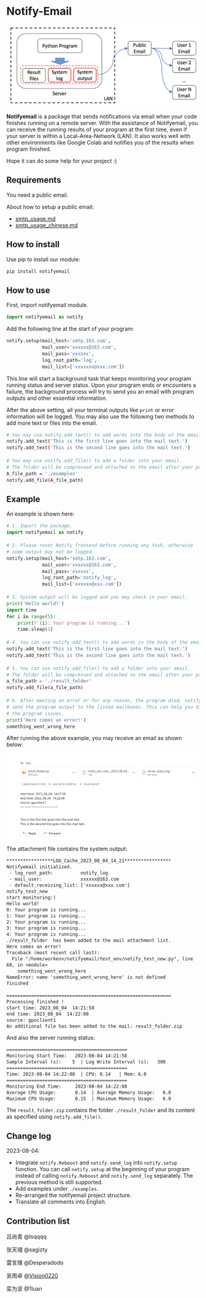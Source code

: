 # Notify-Email

![](./assets/notifyemail_structure.png)

**Notifyemail** is a package that sends notifications via email when your code finishes running on a remote server. With the assistance of Notifyemail, you can receive the running results of your program at the first time, even if your server is within a Local-Area-Network (LAN). It also works well with other environments like Google Colab and notifies you of the results when program finished.

Hope it can do some help for your project :)


## Requirements

You need a public email. 

About how to setup a public email:
* [smtp_usage.md](./smtp_usage.md)
* [smtp_usage_chinese.md](./smtp_usage_chinese.md)


## How to install

Use pip to install our module:

```bash
pip install notifyemail
```


## How to use

First, import notifyemail module.

```python
import notifyemail as notify
```

Add the following line at the start of your program:
```python
notify.setup(mail_host='smtp.163.com', 
             mail_user='xxxxxx@163.com', 
             mail_pass='xxxxxx',
             log_root_path='log', 
             mail_list=['xxxxxxx@xxx.com'])
```

This line will start a background task that keeps monitoring your program running status and server status. Upon your program ends or encounters a failure, the background process will try to send you an email with program outputs and other essential information.

After the above setting, all your terminal outputs like `print` or error information will be logged. You may also use the following two methods to add more text or files into the email.

```bash
# You may use notify.add_text() to add words into the body of the email.
notify.add_text('This is the first line goes into the mail text.')
notify.add_text('This is the second line goes into the mail text.')

# You may use notify.add_file() to add a folder into your email.
# The folder will be compressed and attached to the email after your program ends.
A_file_path = './examples'
notify.add_file(A_file_path)
```


## Example

An example is shown here:

```python
# 1. Import the package.
import notifyemail as notify

# 2. Please reset Notify frontend before running any task, otherwise 
# some output may not be logged.
notify.setup(mail_host='smtp.163.com', 
             mail_user='xxxxxx@163.com', 
             mail_pass='xxxxxx',
             log_root_path='notify_log', 
             mail_list=['xxxxxx@xxx.com'])

# 3. System output will be logged and you may check in your email.
print('Hello world!')
import time
for i in range(5):
    print(f'{i}: Your program is running...')
    time.sleep(1)

# 4. You can use notify.add_text() to add words in the body of the email.
notify.add_text('This is the first line goes into the mail text.')
notify.add_text('This is the second line goes into the mail text.')

# 5. You can use notify.add_file() to add a folder into your email.
# The folder will be compressed and attached to the email after your program ends.
a_file_path = './result_folder'
notify.add_file(a_file_path)

# 6. After meeting an error or for any reason, the program died, notifyemail will try to 
# send the program output to the listed mailboxes. This can help you diagnosis 
# the program issues.
print('Here comes an error!')
something_went_wrong_here
```

After running the above example, you may receive an email as shown below:

![](./assets/mailbox.png)


The attachment file contains the system output:

```text
*****************LOG_Cache_2023_08_04_14_21*****************
Notifyemail initialized.
 - log_root_path:          notify_log
 - mail_user:              xxxxxx@163.com
 - default_receiving_list: ['xxxxxx@xxx.com']
notify_test_new
start monitoring:)
Hello world!
0: Your program is running...
1: Your program is running...
2: Your program is running...
3: Your program is running...
4: Your program is running...
./result_folder  has been added to the mail attachment list.
Here comes an error!
Traceback (most recent call last):
  File "/home/workenv/notifyemail/test_env/notify_test_new.py", line 60, in <module>
    something_went_wrong_here
NameError: name 'something_went_wrong_here' is not defined
finished

============================================================
Processing finished !
start time: 2023_08_04  14:21:58
end time: 2023_08_04  14:22:08
source: gpuclient1
An additional file has been added to the mail: result_folder.zip
```

And also the server running status:

```text
============================================
Monitoring Start Time:   2023-08-04 14:21:58
Sample Interval (s):    5  | Log Write Interval (s):   300  
============================================
Time: 2023-08-04 14:22:08  | CPU: 0.14   | Mem: 6.0    
============================================
Monitoring End Time:     2023-08-04 14:22:08
Average CPU Usage:       0.14  | Average Memory Usage:   6.0
Maximum CPU Usage:       0.15  | Maximum Memory Usage:   6.0
```

The `result_folder.zip` contains the folder `./result_folder` and its content as specified using `notify.add_file()`.


## Change log

2023-08-04:
* Integrate `notify.Reboost` and `notify.send_log` into `notify.setup` function. You can call `notify.setup` at the beginning of your program instead of calling `notify.Reboost` and `notify.send_log` separately. The previous method is still supported.
* Add examples under `./examples`.
* Re-arranged the notifyemail project structure.
* Translate all comments into English.


## Contribution list

吕尚青  @lsqqqq

张天翊  @sagizty

雷言理  @Desperadodo

吴雨卓 @[Vision0220](https://github.com/Vision0220)

栾为坚 @1luan

